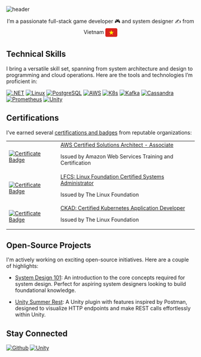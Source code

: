 
![header](https://capsule-render.vercel.app/api?type=waving&color=gradient&height=150&section=header&text=Hey%20I'm%20Ho%20Linh&fontSize=30)

<div align="center">
I’m a passionate full-stack game developer 🎮 and system designer ✍️ from Vietnam <img align="center" src="images/flag.svg" alt="Vietnam flag" height="32" />
</div>

## Technical Skills

I bring a versatile skill set, spanning from system architecture and design to programming and cloud operations. Here are the tools and technologies I’m proficient in:

[![.NET](https://skillicons.dev/icons?i=dotnet)](https://dotnet.microsoft.com/)
[![Linux](https://skillicons.dev/icons?i=linux)](https://www.linux.org/)
[![PostgreSQL](https://skillicons.dev/icons?i=postgres)](https://www.postgresql.org/)
[![AWS](https://skillicons.dev/icons?i=aws)](https://aws.amazon.com/)
[![K8s](https://skillicons.dev/icons?i=k8s)](https://kubernetes.io/)
[![Kafka](https://skillicons.dev/icons?i=kafka)](https://kafka.apache.org/)
[![Cassandra](https://skillicons.dev/icons?i=cassandra)](https://cassandra.apache.org/_/index.html)
[![Prometheus](https://skillicons.dev/icons?i=prometheus)](https://prometheus.io/)
[![Unity](https://skillicons.dev/icons?i=unity)](https://unity.com/)

## Certifications

I’ve earned several [certifications and badges](https://www.credly.com/users/link1905) from reputable organizations:

<table>
    <tbody>
        <tr>
            <td>
                <a target="_blank"
                    href="https://www.credly.com/badges/ab27e631-53d2-4908-aa3f-9ba3810f0abc/embedded">
                    <img src="https://images.credly.com/images/0e284c3f-5164-4b21-8660-0d84737941bc/image.png" alt="Certificate Badge" height="100" >
                </a>
            </td>
            <td>
                <a target="_blank"
                  href="https://aws.amazon.com/certification/certified-solutions-architect-associate/">AWS Certified Solutions Architect - Associate</a>
                <p>Issued by Amazon Web Services Training and Certification</p>
            </td>
        </tr>
        <tr>
            <td>
                <a target="_blank"
                    href="https://www.credly.com/badges/bc12c595-2d9d-4c6d-a4be-e153f336404f/embedded">
                    <img src="https://images.credly.com/images/1e6611ca-8afe-4ecc-ad4d-305fba52ee7e/1_LFCS-600x600.png" alt="Certificate Badge" height="100" >
                </a>
            </td>
            <td>
                <a target="_blank"
                  href="https://training.linuxfoundation.org/certification/linux-foundation-certified-sysadmin-lfcs/">LFCS: Linux Foundation Certified Systems Administrator</a>
                <p>Issued by The Linux Foundation</p>
            </td>
        </tr>
        <tr>
            <td>
                <a target="_blank"
                    href="https://www.credly.com/badges/2cc4bc50-a829-4d53-a695-986dbc42581a/embedded">
                    <img src="https://images.credly.com/images/cc8adc83-1dc6-4d57-8e20-22171247e052/blob" alt="Certificate Badge" height="100" >
                </a>
            </td>
            <td>
                <a target="_blank"
                  href="https://training.linuxfoundation.org/certification/certified-kubernetes-application-developer-ckad/">CKAD: Certified Kubernetes Application Developer</a>
                <p>Issued by The Linux Foundation</p>
            </td>
        </tr>
    </tbody>
</table>

## Open-Source Projects

I'm actively working on exciting open-source initiatives. Here are a couple of highlights:

- [System Design 101](https://github.com/link1905/system-design-101): An introduction to the core concepts required for system design.
Perfect for aspiring system designers looking to build foundational knowledge.

- [Unity Summer Rest](https://github.com/link1905/Unity-SummerRest): A Unity plugin with features inspired by Postman,
designed to visualize HTTP endpoints and make REST calls effortlessly within Unity.
  
## Stay Connected

[![Github](https://skillicons.dev/icons?i=github)](https://github.com/link1905)
[![Unity](https://skillicons.dev/icons?i=devto)](https://dev.to/link1905)
